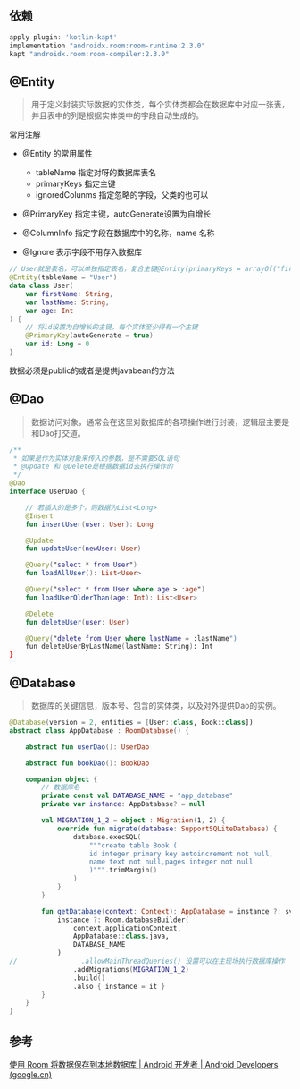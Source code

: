 ## 依赖

```groovy
apply plugin: 'kotlin-kapt'
implementation "androidx.room:room-runtime:2.3.0"
kapt "androidx.room:room-compiler:2.3.0"
```

## @Entity

> 用于定义封装实际数据的实体类，每个实体类都会在数据库中对应一张表，并且表中的列是根据实体类中的字段自动生成的。

常用注解

- @Entity 的常用属性
  - tableName 指定对呀的数据库表名
  - primaryKeys 指定主键
  - ignoredColunms 指定忽略的字段，父类的也可以
- @PrimaryKey 指定主键，autoGenerate设置为自增长
- @ColumnInfo 指定字段在数据库中的名称，name 名称 

- @Ignore 表示字段不用存入数据库

```kotlin
// User就是表名，可以单独指定表名，复合主键@Entity(primaryKeys = arrayOf("firstName", "lastName"))
@Entity(tableName = "User")
data class User(
    var firstName: String,
    var lastName: String,
    var age: Int
) {
    // 将id设置为自增长的主键，每个实体至少得有一个主键
    @PrimaryKey(autoGenerate = true)
    var id: Long = 0
}
```

数据必须是public的或者是提供javabean的方法



## @Dao

> 数据访问对象，通常会在这里对数据库的各项操作进行封装，逻辑层主要是和Dao打交道。

```kotlin
/**
 * 如果是作为实体对象来传入的参数，是不需要SQL语句
 * @Update 和 @Delete是根据数据id去执行操作的
 */
@Dao
interface UserDao {

    // 若插入的是多个，则数据为List<Long>
    @Insert
    fun insertUser(user: User): Long

    @Update
    fun updateUser(newUser: User)

    @Query("select * from User")
    fun loadAllUser(): List<User>

    @Query("select * from User where age > :age")
    fun loadUserOlderThan(age: Int): List<User>

    @Delete
    fun deleteUser(user: User)

    @Query("delete from User where lastName = :lastName")
    fun deleteUserByLastName(lastName: String): Int
}
```

## @Database 

> 数据库的关键信息，版本号、包含的实体类，以及对外提供Dao的实例。

```kotlin
@Database(version = 2, entities = [User::class, Book::class])
abstract class AppDatabase : RoomDatabase() {

    abstract fun userDao(): UserDao

    abstract fun bookDao(): BookDao

    companion object {
        // 数据库名
        private const val DATABASE_NAME = "app_database"
        private var instance: AppDatabase? = null

        val MIGRATION_1_2 = object : Migration(1, 2) {
            override fun migrate(database: SupportSQLiteDatabase) {
                database.execSQL(
                    """create table Book (
                    id integer primary key autoincrement not null,
                    name text not null,pages integer not null
                    )""".trimMargin()
                )
            }
        }

        fun getDatabase(context: Context): AppDatabase = instance ?: synchronized(this) {
            instance ?: Room.databaseBuilder(
                context.applicationContext,
                AppDatabase::class.java,
                DATABASE_NAME
            )
//                .allowMainThreadQueries() 设置可以在主现场执行数据库操作
                .addMigrations(MIGRATION_1_2)
                .build()
                .also { instance = it }
        }
    }
}
```

## 参考

[使用 Room 将数据保存到本地数据库  | Android 开发者  | Android Developers (google.cn)](https://developer.android.google.cn/training/data-storage/room?hl=zh-cn)


